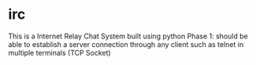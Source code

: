 # irc
This is a Internet Relay Chat System built using python
Phase 1: should be able to establish a server connection through any client such as telnet in multiple terminals (TCP Socket)
